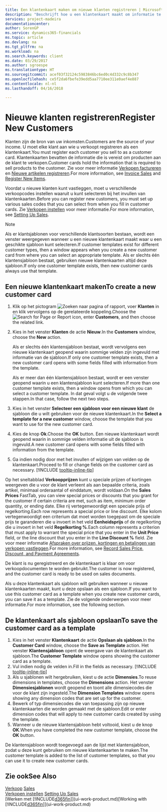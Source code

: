 ```yaml
---
title: Een klantenkaart maken om nieuwe klanten registreren | Microsoft Docs
description: "Beschrijft hoe u een klantenkaart maakt om informatie te registreren over elke nieuwe klant of cliënt aan wie u verkoopt."
services: project-madeira
documentationcenter: 
author: SorenGP
ms.service: dynamics365-financials
ms.topic: article
ms.devlang: na
ms.tgt_pltfrm: na
ms.workload: na
ms.search.keywords: client
ms.date: 03/29/2017
ms.author: sgroespe
ms.translationtype: HT
ms.sourcegitcommit: acef03f32124c5983846bc6ed0c4d332c9c8b347
ms.openlocfilehash: ce5f2da6fbefe39edd5aa7710ee311e0aef4e887
ms.contentlocale: nl-nl
ms.lasthandoff: 04/16/2018

---
```

# <a name="register-new-customers"></a><span data-ttu-id="f2e1d-103">Nieuwe klanten registreren</span><span class="sxs-lookup"><span data-stu-id="f2e1d-103">Register New Customers</span></span>
<span data-ttu-id="f2e1d-104">Klanten zijn de bron van uw inkomsten.</span><span class="sxs-lookup"><span data-stu-id="f2e1d-104">Customers are the source of your income.</span></span> <span data-ttu-id="f2e1d-105">U moet elke klant aan wie u verkoopt registreren als een klantenkaart.</span><span class="sxs-lookup"><span data-stu-id="f2e1d-105">You must register each customer you sell to as a customer card.</span></span> <span data-ttu-id="f2e1d-106">Klantenkaarten bevatten de informatie die is vereist om producten aan de klant te verkopen.</span><span class="sxs-lookup"><span data-stu-id="f2e1d-106">Customer cards hold the information that is required to sell products to the customer.</span></span> <span data-ttu-id="f2e1d-107">Zie voor meer informatie [Verkopen factureren](sales-how-invoice-sales.md) en [Nieuwe artikelen registreren](inventory-how-register-new-items.md).</span><span class="sxs-lookup"><span data-stu-id="f2e1d-107">For more information, see [Invoice Sales](sales-how-invoice-sales.md) and [Register New Items](inventory-how-register-new-items.md).</span></span>  

<span data-ttu-id="f2e1d-108">Voordat u nieuwe klanten kunt vastleggen, moet u verschillende verkoopcodes instellen waaruit u kunt selecteren bij het invullen van klantenkaarten.</span><span class="sxs-lookup"><span data-stu-id="f2e1d-108">Before you can register new customers, you must set up various sales codes that you can select from when you fill in customer cards.</span></span> <span data-ttu-id="f2e1d-109">Zie [Verkopen instellen](sales-setup-sales.md) voor meer informatie.</span><span class="sxs-lookup"><span data-stu-id="f2e1d-109">For more information, see [Setting Up Sales](sales-setup-sales.md).</span></span>

> [!NOTE]  
>   <span data-ttu-id="f2e1d-110">Als er klantsjablonen voor verschillende klantsoorten bestaan, wordt een venster weergegeven wanneer u een nieuwe klantenkaart maakt waar u een geschikte sjabloon kunt selecteren.</span><span class="sxs-lookup"><span data-stu-id="f2e1d-110">If customer templates exist for different customer types, then a window appears when you create a new customer card from where you can select an appropriate template.</span></span> <span data-ttu-id="f2e1d-111">Als er slechts één klantensjabloon bestaat, gebruiken nieuwe klantenkaarten altijd deze sjabloon.</span><span class="sxs-lookup"><span data-stu-id="f2e1d-111">If only one customer template exists, then new customer cards always use that template.</span></span>

## <a name="to-create-a-new-customer-card"></a><span data-ttu-id="f2e1d-112">Een nieuwe klantenkaart maken</span><span class="sxs-lookup"><span data-stu-id="f2e1d-112">To create a new customer card</span></span>
1. <span data-ttu-id="f2e1d-113">Klik op het pictogram ![Zoeken naar pagina of rapport](media/ui-search/search_small.png "Pictogram Zoeken naar pagina of rapport"), voer **Klanten** in en klik vervolgens op de gerelateerde koppeling.</span><span class="sxs-lookup"><span data-stu-id="f2e1d-113">Choose the ![Search for Page or Report](media/ui-search/search_small.png "Search for Page or Report icon") icon, enter **Customers**, and then choose the related link.</span></span>  
2. <span data-ttu-id="f2e1d-114">Kies in het venster **Klanten** de actie **Nieuw**.</span><span class="sxs-lookup"><span data-stu-id="f2e1d-114">In the **Customers** window, choose the **New** action.</span></span>

    <span data-ttu-id="f2e1d-115">Als er slechts één klantensjabloon bestaat, wordt vervolgens een nieuwe klantenkaart geopend waarin sommige velden zijn ingevuld met informatie van de sjabloon.</span><span class="sxs-lookup"><span data-stu-id="f2e1d-115">If only one customer template exists, then a new customer card opens with some fields filled with information from the template.</span></span>

    <span data-ttu-id="f2e1d-116">Als er meer dan één klantensjabloon bestaat, wordt er een venster geopend waarin u een klantensjabloon kunt selecteren.</span><span class="sxs-lookup"><span data-stu-id="f2e1d-116">If more than one customer template exists, then a window opens from which you can select a customer template.</span></span> <span data-ttu-id="f2e1d-117">In dat geval volgt u de volgende twee stappen.</span><span class="sxs-lookup"><span data-stu-id="f2e1d-117">In that case, follow the next two steps.</span></span>
3. <span data-ttu-id="f2e1d-118">Kies in het venster **Selecteer een sjabloon voor een nieuwe klant** de sjabloon die u wilt gebruiken voor de nieuwe klantenkaart.</span><span class="sxs-lookup"><span data-stu-id="f2e1d-118">In the **Select a template for a new customer** window, choose the template that you want to use for the new customer card.</span></span>
4. <span data-ttu-id="f2e1d-119">Kies de knop **Ok**.</span><span class="sxs-lookup"><span data-stu-id="f2e1d-119">Choose the **OK** button.</span></span> <span data-ttu-id="f2e1d-120">Een nieuwe klantenkaart wordt geopend waarin in sommige velden informatie uit de sjabloon is ingevuld.</span><span class="sxs-lookup"><span data-stu-id="f2e1d-120">A new customer card opens with some fields filled with information from the template.</span></span>  
5. <span data-ttu-id="f2e1d-121">Ga indien nodig door met het invullen of wijzigen van velden op de klantenkaart.</span><span class="sxs-lookup"><span data-stu-id="f2e1d-121">Proceed to fill or change fields on the customer card as necessary.</span></span> [!INCLUDE [tooltip-inline-tip](includes/tooltip-inline-tip_md.md)]

<span data-ttu-id="f2e1d-122">Op het sneltabblad **Verkoopprijzen** kunt u speciale prijzen of kortingen weergeven die u voor de klant verleent als aan bepaalde criteria, zoals artikel, minimaal orderaantal of einddatum, wordt voldaan.</span><span class="sxs-lookup"><span data-stu-id="f2e1d-122">On the **Sales Prices** FastTab, you can view special prices or discounts that you grant for the customer if certain criteria are met, such as item, minimum order quantity, or ending date.</span></span> <span data-ttu-id="f2e1d-123">Elke rij vertegenwoordigt een speciale prijs of regelkorting.</span><span class="sxs-lookup"><span data-stu-id="f2e1d-123">Each row represents a special price or line discount.</span></span> <span data-ttu-id="f2e1d-124">Elke kolom vertegenwoordigt een criterium dat moet worden toegepast om de speciale prijs te garanderen die u invoert in het veld **Eenheidsprijs** of de regelkorting die u invoert in het veld **Regelkorting %**.</span><span class="sxs-lookup"><span data-stu-id="f2e1d-124">Each column represents a criterion that must apply to warrant the special price that you enter in the **Unit Price** field, or the line discount that you enter in the **Line Discount %** field.</span></span> <span data-ttu-id="f2e1d-125">Zie voor meer informatie [Afspraken over prijzen, kortingen en betalingen van verkopen vastleggen](sales-how-record-sales-price-discount-payment-agreements.md).</span><span class="sxs-lookup"><span data-stu-id="f2e1d-125">For more information, see [Record Sales Price, Discount, and Payment Agreements](sales-how-record-sales-price-discount-payment-agreements.md).</span></span>

<span data-ttu-id="f2e1d-126">De klant is nu geregistreerd en de klantenkaart is klaar om voor verkoopdocumenten te worden gebruikt.</span><span class="sxs-lookup"><span data-stu-id="f2e1d-126">The customer is now registered, and the customer card is ready to be used on sales documents.</span></span>

<span data-ttu-id="f2e1d-127">Als u deze klantenkaart als sjabloon wilt gebruiken wanneer u nieuwe klantenkaarten maakt, kunt u deze opslaan als een sjabloon.</span><span class="sxs-lookup"><span data-stu-id="f2e1d-127">If you want to use this customer card as a template when you create new customer cards, you can save it as a template.</span></span> <span data-ttu-id="f2e1d-128">Zie de volgende onderwerpen voor meer informatie.</span><span class="sxs-lookup"><span data-stu-id="f2e1d-128">For more information, see the following section.</span></span>

## <a name="to-save-the-customer-card-as-a-template"></a><span data-ttu-id="f2e1d-129">De klantenkaart als sjabloon opslaan</span><span class="sxs-lookup"><span data-stu-id="f2e1d-129">To save the customer card as a template</span></span>
1. <span data-ttu-id="f2e1d-130">Kies in het venster **Klantenkaart** de actie **Opslaan als sjabloon**.</span><span class="sxs-lookup"><span data-stu-id="f2e1d-130">In the **Customer Card** window, choose the **Save as Template** action.</span></span> <span data-ttu-id="f2e1d-131">Het venster **Klantensjabloon** opent de weergave van de klantenkaart als sjabloon.</span><span class="sxs-lookup"><span data-stu-id="f2e1d-131">The **Customer Template** window opens showing the customer card as a template.</span></span>
2. <span data-ttu-id="f2e1d-132">Vul indien nodig de velden in.</span><span class="sxs-lookup"><span data-stu-id="f2e1d-132">Fill in the fields as necessary.</span></span> [!INCLUDE [tooltip-inline-tip](includes/tooltip-inline-tip_md.md)]
3. <span data-ttu-id="f2e1d-133">Als u sjablonen wilt hergebruiken, kiest u de actie **Dimensies**.</span><span class="sxs-lookup"><span data-stu-id="f2e1d-133">To reuse dimensions in templates, choose the **Dimensions** action.</span></span> <span data-ttu-id="f2e1d-134">Het venster **Dimensiesjablonen** wordt geopend en toont alle dimensiecodes die voor de klant zijn ingesteld.</span><span class="sxs-lookup"><span data-stu-id="f2e1d-134">The **Dimension Templates** window opens showing any dimension codes that are set up for the customer.</span></span>
4. <span data-ttu-id="f2e1d-135">Bewerk of typ dimensiecodes die van toepassing zijn op nieuwe klantenkaarten die worden gemaakt met de sjabloon.</span><span class="sxs-lookup"><span data-stu-id="f2e1d-135">Edit or enter dimension codes that will apply to new customer cards created by using the template.</span></span>  
5. <span data-ttu-id="f2e1d-136">Wanneer u de nieuwe klantensjabloon hebt voltooid, kiest u de knop **OK**.</span><span class="sxs-lookup"><span data-stu-id="f2e1d-136">When you have completed the new customer template, choose the **OK** button.</span></span>

<span data-ttu-id="f2e1d-137">De klantensjabloon wordt toegevoegd aan de lijst met klantensjabloon, zodat u deze kunt gebruiken om nieuwe klantenkaarten te maken.</span><span class="sxs-lookup"><span data-stu-id="f2e1d-137">The customer template is added to the list of customer templates, so that you can use it to create new customer cards.</span></span>

## <a name="see-also"></a><span data-ttu-id="f2e1d-138">Zie ook</span><span class="sxs-lookup"><span data-stu-id="f2e1d-138">See Also</span></span>
<span data-ttu-id="f2e1d-139">[Verkoop](sales-manage-sales.md)  </span><span class="sxs-lookup"><span data-stu-id="f2e1d-139">[Sales](sales-manage-sales.md)  </span></span>  
<span data-ttu-id="f2e1d-140">[Verkopen instellen](sales-setup-sales.md)  </span><span class="sxs-lookup"><span data-stu-id="f2e1d-140">[Setting Up Sales](sales-setup-sales.md)  </span></span>  
<span data-ttu-id="f2e1d-141">[Werken met [!INCLUDE[d365fin](includes/d365fin_md.md)]](ui-work-product.md)</span><span class="sxs-lookup"><span data-stu-id="f2e1d-141">[Working with [!INCLUDE[d365fin](includes/d365fin_md.md)]](ui-work-product.md)</span></span>

